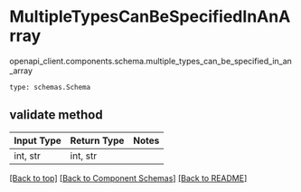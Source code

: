 # MultipleTypesCanBeSpecifiedInAnArray
openapi_client.components.schema.multiple_types_can_be_specified_in_an_array
```
type: schemas.Schema
```

## validate method
Input Type | Return Type | Notes
------------ | ------------- | -------------
int, str | int, str |

[[Back to top]](#top) [[Back to Component Schemas]](../../../README.md#Component-Schemas) [[Back to README]](../../../README.md)
